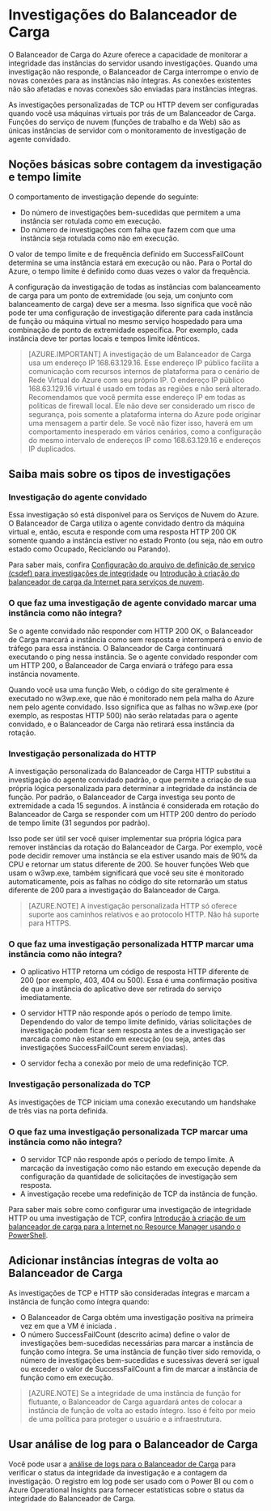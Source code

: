 <properties
   pageTitle="Investigações personalizadas do Balanceador de Carga e monitoramento do status da integridade | Microsoft Azure"
   description="Saiba como usar investigações personalizadas para o Balanceador de Carga do Azure a fim de monitorar instâncias por trás de um Balanceador de Carga"
   services="load-balancer"
   documentationCenter="na"
   authors="joaoma"
   manager="carmonm"
   editor=""
   tags="azure-resource-manager"
/>
<tags  
   ms.service="load-balancer"
   ms.devlang="na"
   ms.topic="article"
   ms.tgt_pltfrm="na"
   ms.workload="infrastructure-services"
   ms.date="01/21/2016"
   ms.author="joaoma" />


# Investigações do Balanceador de Carga

O Balanceador de Carga do Azure oferece a capacidade de monitorar a integridade das instâncias do servidor usando investigações. Quando uma investigação não responde, o Balanceador de Carga interrompe o envio de novas conexões para as instâncias não íntegras. As conexões existentes não são afetadas e novas conexões são enviadas para instâncias íntegras.

As investigações personalizadas de TCP ou HTTP devem ser configuradas quando você usa máquinas virtuais por trás de um Balanceador de Carga. Funções do serviço de nuvem (funções de trabalho e da Web) são as únicas instâncias de servidor com o monitoramento de investigação de agente convidado.

## Noções básicas sobre contagem da investigação e tempo limite

O comportamento de investigação depende do seguinte:
- Do número de investigações bem-sucedidas que permitem a uma instância ser rotulada como em execução.
- Do número de investigações com falha que fazem com que uma instância seja rotulada como não em execução.

O valor de tempo limite e de frequência definido em SuccessFailCount determina se uma instância estará em execução ou não. Para o Portal do Azure, o tempo limite é definido como duas vezes o valor da frequência.

A configuração da investigação de todas as instâncias com balanceamento de carga para um ponto de extremidade (ou seja, um conjunto com balanceamento de carga) deve ser a mesma. Isso significa que você não pode ter uma configuração de investigação diferente para cada instância de função ou máquina virtual no mesmo serviço hospedado para uma combinação de ponto de extremidade específica. Por exemplo, cada instância deve ter portas locais e tempos limite idênticos.


>[AZURE.IMPORTANT] A investigação de um Balanceador de Carga usa um endereço IP 168.63.129.16. Esse endereço IP público facilita a comunicação com recursos internos de plataforma para o cenário de Rede Virtual do Azure com seu próprio IP. O endereço IP público 168.63.129.16 virtual é usado em todas as regiões e não será alterado. Recomendamos que você permita esse endereço IP em todas as políticas de firewall local. Ele não deve ser considerado um risco de segurança, pois somente a plataforma interna do Azure pode originar uma mensagem a partir dele. Se você não fizer isso, haverá em um comportamento inesperado em vários cenários, como a configuração do mesmo intervalo de endereços IP como 168.63.129.16 e endereços IP duplicados.


## Saiba mais sobre os tipos de investigações

### Investigação do agente convidado

Essa investigação só está disponível para os Serviços de Nuvem do Azure. O Balanceador de Carga utiliza o agente convidado dentro da máquina virtual e, então, escuta e responde com uma resposta HTTP 200 OK somente quando a instância estiver no estado Pronto (ou seja, não em outro estado como Ocupado, Reciclando ou Parando).

Para saber mais, confira [Configuração do arquivo de definição de serviço (csdef) para investigações de integridade](https://msdn.microsoft.com/library/azure/jj151530.asp) ou [Introdução à criação do balanceador de carga da Internet para serviços de nuvem](load-balancer-get-started-internet-classic-cloud.md#check-load-balancer-health-status-for-cloud-services).

### O que faz uma investigação de agente convidado marcar uma instância como não íntegra?

Se o agente convidado não responder com HTTP 200 OK, o Balanceador de Carga marcará a instância como sem resposta e interromperá o envio de tráfego para essa instância. O Balanceador de Carga continuará executando o ping nessa instância. Se o agente convidado responder com um HTTP 200, o Balanceador de Carga enviará o tráfego para essa instância novamente.

Quando você usa uma função Web, o código do site geralmente é executado no w3wp.exe, que não é monitorado nem pela malha do Azure nem pelo agente convidado. Isso significa que as falhas no w3wp.exe (por exemplo, as respostas HTTP 500) não serão relatadas para o agente convidado, e o Balanceador de Carga não retirará essa instância da rotação.


### Investigação personalizada do HTTP

A investigação personalizada do Balanceador de Carga HTTP substitui a investigação do agente convidado padrão, o que permite a criação de sua própria lógica personalizada para determinar a integridade da instância de função. Por padrão, o Balanceador de Carga investiga seu ponto de extremidade a cada 15 segundos. A instância é considerada em rotação do Balanceador de Carga se responder com um HTTP 200 dentro do período de tempo limite (31 segundos por padrão).

Isso pode ser útil ser você quiser implementar sua própria lógica para remover instâncias da rotação do Balanceador de Carga. Por exemplo, você pode decidir remover uma instância se ela estiver usando mais de 90% da CPU e retornar um status diferente de 200. Se houver funções Web que usam o w3wp.exe, também significará que você seu site é monitorado automaticamente, pois as falhas no código do site retornarão um status diferente de 200 para a investigação do Balanceador de Carga.

>[AZURE.NOTE] A investigação personalizada HTTP só oferece suporte aos caminhos relativos e ao protocolo HTTP. Não há suporte para HTTPS.


### O que faz uma investigação personalizada HTTP marcar uma instância como não íntegra?

- O aplicativo HTTP retorna um código de resposta HTTP diferente de 200 (por exemplo, 403, 404 ou 500). Essa é uma confirmação positiva de que a instância do aplicativo deve ser retirada do serviço imediatamente.

-  O servidor HTTP não responde após o período de tempo limite. Dependendo do valor de tempo limite definido, várias solicitações de investigação podem ficar sem resposta antes de a investigação ser marcada como não estando em execução (ou seja, antes das investigações SuccessFailCount serem enviadas).
- 	O servidor fecha a conexão por meio de uma redefinição TCP.

### Investigação personalizada do TCP

As investigações de TCP iniciam uma conexão executando um handshake de três vias na porta definida.

### O que faz uma investigação personalizada TCP marcar uma instância como não íntegra?

- O servidor TCP não responde após o período de tempo limite. A marcação da investigação como não estando em execução depende da configuração da quantidade de solicitações de investigação sem resposta.
- 	A investigação recebe uma redefinição de TCP da instância de função.

Para saber mais sobre como configurar uma investigação de integridade HTTP ou uma investigação de TCP, confira [Introdução à criação de um balanceador de carga para a Internet no Resource Manager usando o PowerShell](load-balancer-get-started-internet-arm-ps.md#create-lb-rules-nat-rules-a-probe-and-a-load-balancer).

## Adicionar instâncias íntegras de volta ao Balanceador de Carga

As investigações de TCP e HTTP são consideradas íntegras e marcam a instância de função como íntegra quando:

-  O Balanceador de Carga obtém uma investigação positiva na primeira vez em que a VM é iniciada .
- O número SuccessFailCount (descrito acima) define o valor de investigações bem-sucedidas necessárias para marcar a instância de função como íntegra. Se uma instância de função tiver sido removida, o número de investigações bem-sucedidas e sucessivas deverá ser igual ou exceder o valor de SuccessFailCount a fim de marcar a instância de função como em execução.

>[AZURE.NOTE] Se a integridade de uma instância de função for flutuante, o Balanceador de Carga aguardará antes de colocar a instância de função de volta ao estado íntegro. Isso é feito por meio de uma política para proteger o usuário e a infraestrutura.

## Usar análise de log para o Balanceador de Carga

Você pode usar a [análise de logs para o Balanceador de Carga](load-balancer-monitor-log.md) para verificar o status da integridade da investigação e a contagem da investigação. O registro em log pode ser usado com o Power BI ou com o Azure Operational Insights para fornecer estatísticas sobre o status da integridade do Balanceador de Carga.

<!---HONumber=AcomDC_0323_2016-->